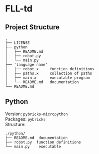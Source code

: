 # FLL-td

## Project Structure
```
.
├── LICENSE
├── python
│   ├── README.md
│   ├── robot.py
│   └── main.py
├── 'language name'
│   ├── robot.x     function definitions
│   ├── paths.x     collection of paths
│   ├── main.x      executable program
│   └── README.md   documentation
└── README.md
```
## Python
Version: `pybricks-micropython` <br>
Packages: `pybricks` <br>
Structure:
```
./python/
├── README.md  documentation
├── robot.py  function definitions
└── main.py    executable
```
